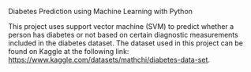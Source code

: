 Diabetes Prediction using Machine Learning with Python

This project uses support vector machine (SVM) to predict whether a person has diabetes or not based on certain diagnostic measurements included in the diabetes dataset. The dataset used in this project can be found on Kaggle at the following link: https://www.kaggle.com/datasets/mathchi/diabetes-data-set.
